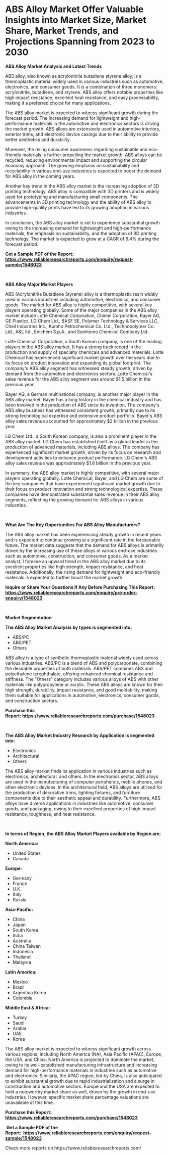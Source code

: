 <p><h1>ABS Alloy Market Offer Valuable Insights into Market Size, Market Share, Market Trends, and Projections Spanning from 2023 to 2030</h1></p><p><strong>ABS Alloy Market Analysis and Latest Trends</strong></p>
<p><p>ABS alloy, also known as acrylonitrile butadiene styrene alloy, is a thermoplastic material widely used in various industries such as automotive, electronics, and consumer goods. It is a combination of three monomers: acrylonitrile, butadiene, and styrene. ABS alloy offers notable properties like high impact resistance, excellent heat resistance, and easy processability, making it a preferred choice for many applications.</p><p>The ABS alloy market is expected to witness significant growth during the forecast period. The increasing demand for lightweight and high-performance materials in the automotive and electronics sectors is driving the market growth. ABS alloys are extensively used in automotive interiors, exterior trims, and electronic device casings due to their ability to provide better aesthetics and durability.</p><p>Moreover, the rising consumer awareness regarding sustainable and eco-friendly materials is further propelling the market growth. ABS alloys can be recycled, reducing environmental impact and supporting the circular economy approach. The growing emphasis on sustainability and recyclability in various end-use industries is expected to boost the demand for ABS alloy in the coming years.</p><p>Another key trend in the ABS alloy market is the increasing adoption of 3D printing technology. ABS alloy is compatible with 3D printers and is widely used for prototyping and manufacturing small components. The advancements in 3D printing technology and the ability of ABS alloy to provide high-quality prints have led to its growing adoption in various industries.</p><p>In conclusion, the ABS alloy market is set to experience substantial growth owing to the increasing demand for lightweight and high-performance materials, the emphasis on sustainability, and the adoption of 3D printing technology. The market is expected to grow at a CAGR of 6.4% during the forecast period.</p></p>
<p><strong>Get a Sample PDF of the Report:&nbsp; <a href="https://www.reliableresearchreports.com/enquiry/request-sample/1548023">https://www.reliableresearchreports.com/enquiry/request-sample/1548023</a></strong></p>
<p>&nbsp;</p>
<p><strong>ABS Alloy Major Market Players</strong></p>
<p><p>ABS (Acrylonitrile Butadiene Styrene) alloy is a thermoplastic resin widely used in various industries including automotive, electronics, and consumer goods. The market for ABS alloy is highly competitive, with several key players operating globally. Some of the major companies in the ABS alloy market include Lotte Chemical Corporation, Chimei Corporation, Bayer AG, GE Plastics, LG Chem Ltd., BASF SE, Polymer Technology & Services LLC, Cheil Industries Inc., Kumho Petrochemical Co. Ltd., Technopolymer Co. Ltd., A&L itd., Enichem S.p.A., and Sumitomo Chemical Company Ltd.</p><p>Lotte Chemical Corporation, a South Korean company, is one of the leading players in the ABS alloy market. It has a strong track record in the production and supply of specialty chemicals and advanced materials. Lotte Chemical has experienced significant market growth over the years due to its focus on product innovation and expanding its global footprint. The company's ABS alloy segment has witnessed steady growth, driven by demand from the automotive and electronics sectors. Lotte Chemical's sales revenue for the ABS alloy segment was around $1.5 billion in the previous year.</p><p>Bayer AG, a German multinational company, is another major player in the ABS alloy market. Bayer has a long history in the chemical industry and has been involved in the production of ABS since its invention. The company's ABS alloy business has witnessed consistent growth, primarily due to its strong technological expertise and extensive product portfolio. Bayer's ABS alloy sales revenue accounted for approximately $2 billion in the previous year.</p><p>LG Chem Ltd., a South Korean company, is also a prominent player in the ABS alloy market. LG Chem has established itself as a global leader in the production of advanced materials, including ABS alloys. The company has experienced significant market growth, driven by its focus on research and development activities to enhance product performance. LG Chem's ABS alloy sales revenue was approximately $1.8 billion in the previous year.</p><p>In summary, the ABS alloy market is highly competitive, with several major players operating globally. Lotte Chemical, Bayer, and LG Chem are some of the key companies that have experienced significant market growth due to their focus on product innovation and strong technological expertise. These companies have demonstrated substantial sales revenue in their ABS alloy segments, reflecting the growing demand for ABS alloys in various industries.</p></p>
<p>&nbsp;</p>
<p><strong>What Are The Key Opportunities For ABS Alloy Manufacturers?</strong></p>
<p><p>The ABS alloy market has been experiencing steady growth in recent years and is expected to continue growing at a significant rate in the foreseeable future. The market data suggests that the demand for ABS alloys is primarily driven by the increasing use of these alloys in various end-use industries such as automotive, construction, and consumer goods. As a market analyst, I foresee an upward trend in the ABS alloy market due to its excellent properties like high strength, impact resistance, and heat resistance. Additionally, the rising demand for lightweight and eco-friendly materials is expected to further boost the market growth.</p></p>
<p><strong>Inquire or Share Your Questions If Any Before Purchasing This Report: <a href="https://www.reliableresearchreports.com/enquiry/pre-order-enquiry/1548023">https://www.reliableresearchreports.com/enquiry/pre-order-enquiry/1548023</a></strong></p>
<p>&nbsp;</p>
<p><strong>Market Segmentation</strong></p>
<p><strong>The ABS Alloy Market Analysis by types is segmented into:</strong></p>
<p><ul><li>ABS/PC</li><li>ABS/PET</li><li>Others</li></ul></p>
<p><p>ABS alloy is a type of synthetic thermoplastic material widely used across various industries. ABS/PC is a blend of ABS and polycarbonate, combining the desirable properties of both materials. ABS/PET combines ABS and polyethylene terephthalate, offering enhanced chemical resistance and stiffness. The "Others" category includes various alloys of ABS with other materials like polypropylene or acrylic. These ABS alloys are known for their high strength, durability, impact resistance, and good moldability, making them suitable for applications in automotive, electronics, consumer goods, and construction sectors.</p></p>
<p><strong>Purchase this Report:&nbsp;<a href="https://www.reliableresearchreports.com/purchase/1548023">https://www.reliableresearchreports.com/purchase/1548023</a></strong></p>
<p>&nbsp;</p>
<p><strong>The ABS Alloy Market Industry Research by Application is segmented into:</strong></p>
<p><ul><li>Electronics</li><li>Architectural</li><li>Others</li></ul></p>
<p><p>The ABS alloy market finds its application in various industries such as electronics, architectural, and others. In the electronics sector, ABS alloys are used in the manufacturing of computer peripherals, mobile phones, and other electronic devices. In the architectural field, ABS alloys are utilized for the production of decorative trims, lighting fixtures, and furniture components due to their aesthetic appeal and durability. Furthermore, ABS alloys have diverse applications in industries like automotive, consumer goods, and packaging, owing to their excellent properties of high impact resistance, toughness, and heat resistance.</p></p>
<p>&nbsp;</p>
<p><strong>In terms of Region, the ABS Alloy Market Players available by Region are:</strong></p>
<p>
    <p> <strong> North America: </strong>
        <ul>
            <li>United States</li>
            <li>Canada</li>
        </ul>
        </p> 
    <p> <strong> Europe: </strong>
        <ul>
            <li>Germany</li>
            <li>France</li>
            <li>U.K.</li>
            <li>Italy</li>
            <li>Russia</li>
        </ul>
        </p> 
    <p> <strong> Asia-Pacific: </strong>
        <ul>
            <li>China</li>
            <li>Japan</li>
            <li>South Korea</li>
            <li>India</li>
            <li>Australia</li>
            <li>China Taiwan</li>
            <li>Indonesia</li>
            <li>Thailand</li>
            <li>Malaysia</li>
        </ul>
        </p> 
    <p> <strong> Latin America: </strong>
        <ul>
            <li>Mexico</li>
            <li>Brazil</li>
            <li>Argentina Korea</li>
            <li>Colombia</li>
        </ul>
        </p> 
    <p> <strong> Middle East & Africa: </strong>
        <ul>
            <li>Turkey</li>
            <li>Saudi</li>
            <li>Arabia</li>
            <li>UAE</li>
            <li>Korea</li>
        </ul>
    </p>
    </p>
<p><p>The ABS alloy market is expected to witness significant growth across various regions, including North America (NA), Asia Pacific (APAC), Europe, the USA, and China. North America is projected to dominate the market, owing to its well-established manufacturing infrastructure and increasing demand for high-performance materials in industries such as automotive and electronics. Similarly, the APAC region, led by China, is also anticipated to exhibit substantial growth due to rapid industrialization and a surge in construction and automotive sectors. Europe and the USA are expected to hold a noteworthy market share as well, driven by the growth in end-use industries. However, specific market share percentage valuations are unavailable at this time.</p></p>
<p><strong>Purchase this Report: <a href="https://www.reliableresearchreports.com/purchase/1548023">https://www.reliableresearchreports.com/purchase/1548023</a></strong></p>
<p>&nbsp;<strong>Get a Sample PDF of the Report:&nbsp;&nbsp;<a href="https://www.reliableresearchreports.com/enquiry/request-sample/1548023">https://www.reliableresearchreports.com/enquiry/request-sample/1548023</a></strong></p>
<p><strong></strong></p>
<p>Check more reports on https://www.reliableresearchreports.com/</p>